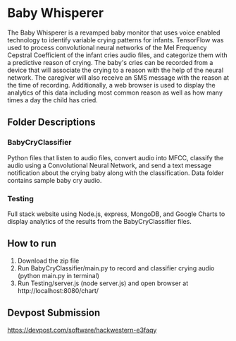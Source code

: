 # Baby Whisperer

The Baby Whisperer is a revamped baby monitor that uses voice enabled technology to identify variable crying patterns for infants. TensorFlow was used to process convolutional neural networks of the Mel Frequency Cepstral Coefficient of the infant cries audio files, and categorize them with a predictive reason of crying. The baby's cries can be recorded from a device that will associate the crying to a reason with the help of the neural network. The caregiver will also receive an SMS message with the reason at the time of recording. Additionally, a web browser is used to display the analytics of this data including most common reason as well as how many times a day the child has cried.

## Folder Descriptions

### BabyCryClassifier

Python files that listen to audio files, convert audio into MFCC, classify the audio using a Convolutional Neural Network, and send a text message notification about the crying baby along with the classification. Data folder contains sample baby cry audio.

### Testing

Full stack website using Node.js, express, MongoDB, and Google Charts to display analytics of the results from the BabyCryClassifier files.

## How to run

1) Download the zip file
2) Run BabyCryClassifier/main.py to record and classifier crying audio (python main.py in terminal)
3) Run Testing/server.js (node server.js) and open browser at http://localhost:8080/chart/ 

## Devpost Submission
https://devpost.com/software/hackwestern-e3faqy
